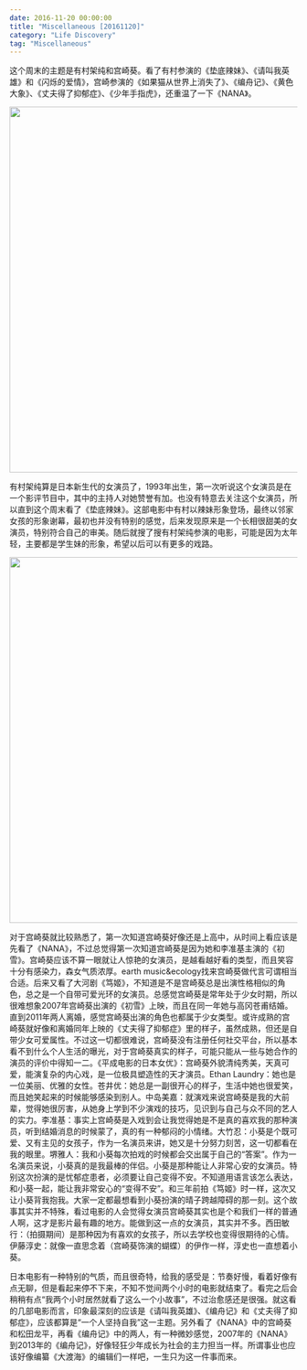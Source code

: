 ```yaml
---
date: 2016-11-20 00:00:00
title: "Miscellaneous [20161120]"
category: "Life Discovery"
tag: "Miscellaneous"
---
```


这个周末的主题是有村架纯和宫崎葵。看了有村参演的《垫底辣妹》、《请叫我英雄》和《闪烁的爱情》，宫崎参演的《如果猫从世界上消失了》、《编舟记》、《黄色大象》、《丈夫得了抑郁症》、《少年手指虎》，还重温了一下《NANA》。

<img class="img-responsive center-block" src="https://raw.githubusercontent.com/joshua19881228/my_blogs/master/Life_Discovery/Miscellaneous/figures/Arimura_Kasumi.jpeg" alt="" width="640"/>

有村架纯算是日本新生代的女演员了，1993年出生，第一次听说这个女演员是在一个影评节目中，其中的主持人对她赞誉有加。也没有特意去关注这个女演员，所以直到这个周末看了《垫底辣妹》。这部电影中有村以辣妹形象登场，最终以邻家女孩的形象谢幕，最初也并没有特别的感觉，后来发现原来是一个长相很甜美的女演员，特别符合自己的审美。随后就搜了搜有村架纯参演的电影，可能是因为太年轻，主要都是学生妹的形象，希望以后可以有更多的戏路。

<img class="img-responsive center-block" src="https://raw.githubusercontent.com/joshua19881228/my_blogs/master/Life_Discovery/Miscellaneous/figures/Aoi_Miyazaki.jpg" alt="" width="640"/>

对于宫崎葵就比较熟悉了，第一次知道宫崎葵好像还是上高中，从时间上看应该是先看了《NANA》，不过总觉得第一次知道宫崎葵是因为她和李准基主演的《初雪》。宫崎葵应该不算一眼就让人惊艳的女演员，是越看越好看的类型，而且笑容十分有感染力，森女气质浓厚。earth music&ecology找来宫崎葵做代言可谓相当合适。后来又看了大河剧《笃姬》，不知道是不是宫崎葵总是出演性格相似的角色，总之是一个自带可爱光环的女演员。总感觉宫崎葵是常年处于少女时期，所以很难想象2007年宫崎葵出演的《初雪》上映，而且在同一年她与高冈苍甫结婚。直到2011年两人离婚，感觉宫崎葵出演的角色也都属于少女类型。或许成熟的宫崎葵就好像和离婚同年上映的《丈夫得了抑郁症》里的样子，虽然成熟，但还是自带少女可爱属性。不过这一切都很难说，宫崎葵没有注册任何社交平台，所以基本看不到什么个人生活的曝光，对于宫崎葵真实的样子，可能只能从一些与她合作的演员的评价中得知一二。《平成电影的日本女优》：宫崎葵外貌清纯秀美，天真可爱，能演复杂的内心戏，是一位极具塑造性的天才演员。Ethan Laundry：她也是一位美丽、优雅的女性。苍井优：她总是一副很开心的样子，生活中她也很爱笑，而且她笑起来的时候能够感染到别人。中岛美嘉：就演戏来说宫崎葵是我的大前辈，觉得她很厉害，从她身上学到不少演戏的技巧，见识到与自己与众不同的艺人的实力。李准基：事实上宫崎葵是入戏到会让我觉得她是不是真的喜欢我的那种演员，听到结婚消息的时候蒙了，真的有一种郁闷的小情绪。大竹忍：小葵是个既可爱、又有主见的女孩子，作为一名演员来讲，她又是十分努力刻苦，这一切都看在我的眼里。堺雅人：我和小葵每次拍戏的时候都会交出属于自己的“答案”。作为一名演员来说，小葵真的是我最棒的伴侣。小葵是那种能让人非常心安的女演员。特别这次扮演的是忧郁症患者，必须要让自己变得不安。不知道用语言该怎么表达，和小葵一起，能让我非常安心的“变得不安”。和三年前拍《笃姬》时一样，这次又让小葵背我抱我。大家一定都最想看到小葵扮演的晴子跨越障碍的那一刻。这个故事其实并不特殊，看过电影的人会觉得女演员宫崎葵其实也是个和我们一样的普通人啊，这才是影片最有趣的地方。能做到这一点的女演员，其实并不多。西田敏行：（拍摄期间）是那种因为有喜欢的女孩子，所以去学校也变得很期待的心情。伊藤淳史：就像一直思念着（宫崎葵饰演的蝴蝶）的伊作一样，淳史也一直想着小葵。

日本电影有一种特别的气质，而且很奇特，给我的感受是：节奏好慢，看着好像有点无聊，但是看起来停不下来，不知不觉间两个小时的电影就结束了。看完之后会稍稍有点“我两个小时居然就看了这么一个小故事”，不过治愈感还是很强。就这看的几部电影而言，印象最深刻的应该是《请叫我英雄》、《编舟记》和《丈夫得了抑郁症》，应该都算是“一个人坚持自我”这一主题。另外看了《NANA》中的宫崎葵和松田龙平，再看《编舟记》中的两人，有一种微妙感觉，2007年的《NANA》到2013年的《编舟记》，好像轻狂少年成长为社会的主力担当一样。所谓事业也应该好像编纂《大渡海》的编辑们一样吧，一生只为这一件事而来。